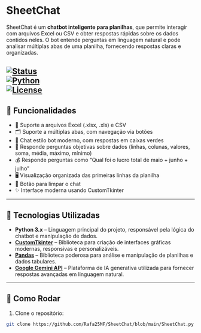 # SheetChat

SheetChat é um **chatbot inteligente para planilhas**, que permite interagir com arquivos Excel ou CSV e obter respostas rápidas sobre os dados contidos neles. O bot entende perguntas em linguagem natural e pode analisar múltiplas abas de uma planilha, fornecendo respostas claras e organizadas.

[![Status](https://img.shields.io/badge/status-em%20desenvolvimento-yellow)]()  
[![Python](https://img.shields.io/badge/python-3.10-blue?logo=python)]()  
[![License](https://img.shields.io/badge/license-Rafa25MF-green)]()  
---

## 🔹 Funcionalidades

- 📄 Suporte a arquivos Excel (.xlsx, .xls) e CSV  
- 🗂 Suporte a múltiplas abas, com navegação via botões  
- 💬 Chat estilo bot moderno, com respostas em caixas verdes  
- 🔎 Responde perguntas objetivas sobre dados (linhas, colunas, valores, soma, média, máximo, mínimo)  
- 💰 Responde perguntas como “Qual foi o lucro total de maio + junho + julho”  
- 🖥 Visualização organizada das primeiras linhas da planilha  
- 🧹 Botão para limpar o chat  
- ✨ Interface moderna usando CustomTkinter  

---

## 🔹 Tecnologias Utilizadas

- **Python 3.x** – Linguagem principal do projeto, responsável pela lógica do chatbot e manipulação de dados.  
- **[CustomTkinter](https://github.com/TomSchimansky/CustomTkinter)** – Biblioteca para criação de interfaces gráficas modernas, responsivas e personalizáveis.  
- **[Pandas](https://pandas.pydata.org/)** – Biblioteca poderosa para análise e manipulação de planilhas e dados tabulares.  
- **[Google Gemini API](https://ai.google.com/studio)** – Plataforma de IA generativa utilizada para fornecer respostas avançadas em linguagem natural.


---

## 🔹 Como Rodar

1. Clone o repositório:

```bash
git clone https://github.com/Rafa25MF/SheetChat/blob/main/SheetChat.py
